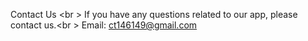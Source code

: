 Contact Us <br \>
If you have any questions related to our app, please contact us.<br \>
Email: ct146149@gmail.com
